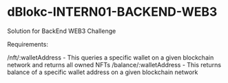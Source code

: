 # dBlokc-INTERN01-BACKEND-WEB3

Solution for BackEnd WEB3 Challenge

Requirements:

/nft/:walletAddress - This queries a specific wallet on a given blockchain network and returns all owned NFTs
/balance/:walletAddress - This returns balance of a specific wallet address on a given blockchain network

